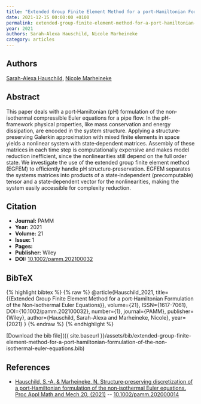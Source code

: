 ```yaml
---
title: "Extended Group Finite Element Method for a port‐Hamiltonian Formulation of the Non‐Isothermal Euler Equations"
date: 2021-12-15 00:00:00 +0100
permalink: extended-group-finite-element-method-for-a-port-hamiltonian-formulation-of-the-non-isothermal-euler-equations
year: 2021
authors: Sarah-Alexa Hauschild, Nicole Marheineke
category: articles
---
```

 
## Authors
[Sarah-Alexa Hauschild](authors/sarah-alexa-hauschild), [Nicole Marheineke](authors/nicole-marheineke)
 
## Abstract
This paper deals with a port‐Hamiltonian (pH) formulation of the non‐isothermal compressible Euler equations for a pipe flow. In the pH‐framework physical properties, like mass conservation and energy dissipation, are encoded in the system structure. Applying a structure‐preserving Galerkin approximation with mixed finite elements in space yields a nonlinear system with state‐dependent matrices. Assembly of these matrices in each time step is computationally expensive and makes model reduction inefficient, since the nonlinearities still depend on the full order state. We investigate the use of the extended group finite element method (EGFEM) to efficiently handle pH structure‐preservation. EGFEM separates the systems matrices into products of a state‐independent (precomputable) tensor and a state‐dependent vector for the nonlinearities, making the system easily accessible for complexity reduction.
 
## Citation
- **Journal:** PAMM
- **Year:** 2021
- **Volume:** 21
- **Issue:** 1
- **Pages:** 
- **Publisher:** Wiley
- **DOI:** [10.1002/pamm.202100032](https://doi.org/10.1002/pamm.202100032)
 
## BibTeX
{% highlight bibtex %}
{% raw %}
@article{Hauschild_2021,
  title={{Extended Group Finite Element Method for a port‐Hamiltonian Formulation of the Non‐Isothermal Euler Equations}},
  volume={21},
  ISSN={1617-7061},
  DOI={10.1002/pamm.202100032},
  number={1},
  journal={PAMM},
  publisher={Wiley},
  author={Hauschild, Sarah-Alexa and Marheineke, Nicole},
  year={2021}
}
{% endraw %}
{% endhighlight %}
 
[Download the bib file]({{ site.baseurl }}/assets/bib/extended-group-finite-element-method-for-a-port-hamiltonian-formulation-of-the-non-isothermal-euler-equations.bib)
 
## References
- [Hauschild, S.-A. & Marheineke, N. Structure‐preserving discretization of a port‐Hamiltonian formulation of the non‐isothermal Euler equations. Proc Appl Math and Mech 20, (2021)](structure-preserving-discretization-of-a-port-hamiltonian-formulation-of-the-non-isothermal-euler-equations) -- [10.1002/pamm.202000014](https://doi.org/10.1002/pamm.202000014)

